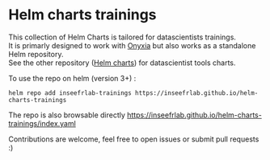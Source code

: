 # Helm charts trainings

This collection of Helm Charts is tailored for datascientists trainings.  
It is primarly designed to work with [Onyxia](https://github.com/inseefrlab/onyxia) but also works as a standalone Helm repository.  
See the other repository ([Helm charts](https://github.com/inseefrlab/helm-charts-datascience)) for datascientist tools charts.  

To use the repo on helm (version 3+) :
```
helm repo add inseefrlab-trainings https://inseefrlab.github.io/helm-charts-trainings
```  

The repo is also browsable directly https://inseefrlab.github.io/helm-charts-trainings/index.yaml

Contributions are welcome, feel free to open issues or submit pull requests :)
